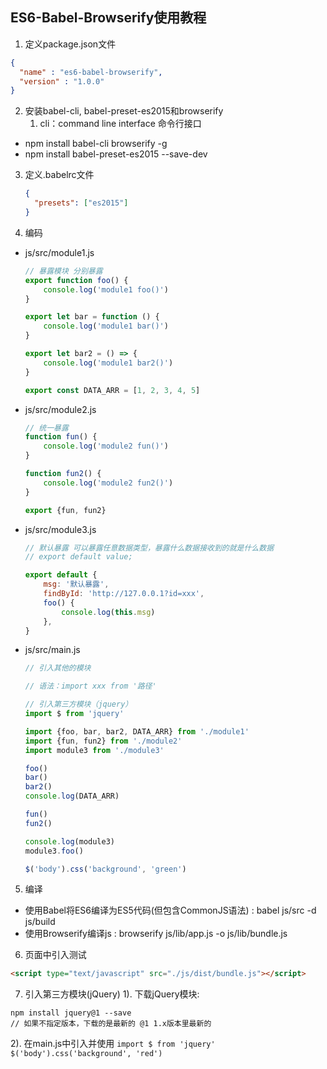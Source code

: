 ## ES6-Babel-Browserify使用教程
1. 定义package.json文件
  ```json
  {
    "name" : "es6-babel-browserify",
    "version" : "1.0.0"
  }
  ```
2. 安装babel-cli, babel-preset-es2015和browserify
   1. cli：command line interface 命令行接口
  * npm install babel-cli browserify -g
  * npm install babel-preset-es2015 --save-dev 
3. 定义.babelrc文件
	```json
    {
      "presets": ["es2015"]
    }
	```
4. 编码
  * js/src/module1.js
    ```javascript
    // 暴露模块 分别暴露
    export function foo() {
        console.log('module1 foo()')
    }
    
    export let bar = function () {
        console.log('module1 bar()')
    }
    
    export let bar2 = () => {
        console.log('module1 bar2()')
    }
    
    export const DATA_ARR = [1, 2, 3, 4, 5]
    ```
  * js/src/module2.js
    ```javascript
    // 统一暴露
    function fun() {
        console.log('module2 fun()')
    }
    
    function fun2() {
        console.log('module2 fun2()')
    }
    
    export {fun, fun2}
    ```
  * js/src/module3.js
    ```javascript
    // 默认暴露 可以暴露任意数据类型，暴露什么数据接收到的就是什么数据
    // export default value;
    
    export default {
        msg: '默认暴露',
        findById: 'http://127.0.0.1?id=xxx',
        foo() {
            console.log(this.msg)
        },
    }
    ```
  * js/src/main.js
    ```javascript
    // 引入其他的模块
    
    // 语法：import xxx from '路径'
    
    // 引入第三方模块（jquery）
    import $ from 'jquery'
    
    import {foo, bar, bar2, DATA_ARR} from './module1'
    import {fun, fun2} from './module2'
    import module3 from './module3'
    
    foo()
    bar()
    bar2()
    console.log(DATA_ARR)
    
    fun()
    fun2()
    
    console.log(module3)
    module3.foo()
    
    $('body').css('background', 'green')
    ```
5. 编译
  * 使用Babel将ES6编译为ES5代码(但包含CommonJS语法) : babel js/src -d js/build
  * 使用Browserify编译js : browserify js/lib/app.js -o js/lib/bundle.js
6. 页面中引入测试
  ```html
  <script type="text/javascript" src="./js/dist/bundle.js"></script>
  ```
7. 引入第三方模块(jQuery)
    1). 下载jQuery模块: 
```shell
npm install jquery@1 --save
// 如果不指定版本，下载的是最新的 @1 1.x版本里最新的
```
  2). 在main.js中引入并使用
    ```
    import $ from 'jquery'
    $('body').css('background', 'red')
    ```